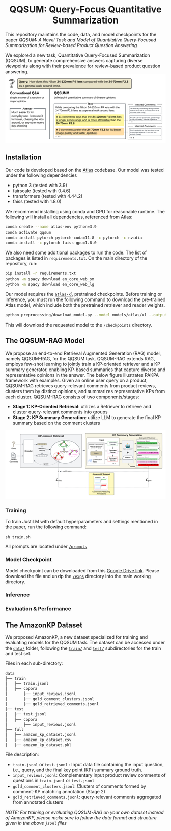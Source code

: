 <div align="center">

# QQSUM: Query-Focus Quantitative Summarization

</div>

This repository maintains the code, data, and model checkpoints for the paper *QQSUM: A Novel Task and Model of Quantitative Query-Focused Summarization for Review-based Product Question Answering*

We explored a new task, Quantitative Query-Focused Summarization (QQSUM), to generate comprehensive answers capturing diverse viewpoints along with their prevalence for review-based product question answering.
![QQSUM_Task](diagram/QQSUM_Task.png)


[//]: # (# Code to release soon.)

## Installation
Our code is developed based on the [Atlas](https://github.com/facebookresearch/atlas) codebase.
Our model was tested under the following dependencies
- python 3 (tested with 3.9)
- fairscale (tested with 0.4.6)
- transformers (tested with 4.44.2)
- faiss (tested with 1.8.0)

We recommend installing using conda and GPU for reasonable runtime. The following will install all dependencies, referenced from Atlas:
```bash
conda create --name atlas-env python=3.9
conda activate qqsum
conda install pytorch pytorch-cuda=11.8 -c pytorch -c nvidia
conda install -c pytorch faiss-gpu=1.8.0
```

[//]: # (It is recommended to set up the environment and install required libraries using conda. )
[//]: # (It is also recommended that the machine should have GPUs to perform inference at a reasonable time.  )
[//]: # (Please  to the Atlas repo for setup instruction.)

[//]: # (### 3. Additional packages)
We also need some additional packages to run the code. The list of packages is listed in ```requirements.txt```. On the main directory of the repository, run:
```bash
pip install -r requirements.txt
python -m spacy download en_core_web_sm
python -m spacy download en_core_web_lg
```

[//]: # (Built upon [Atlas]&#40;https://github.com/facebookresearch/atlas&#41; as the backbone model, )
Our model requires the [```atlas-xl```](https://github.com/facebookresearch/atlas?tab=readme-ov-file#models) pretrained checkpoints.
Before training or inference, you must run the following command to download the pre-trained Atlas model, which include both the pretrained retriever and reader weights. 
```bash
python preprocessing/download_model.py --model models/atlas/xl --output_directory ./checkpoints
```

This will download the requested model to the ```/checkpoints``` directory.

## The QQSUM-RAG Model
We propose an end-to-end Retrieval Augmented Generation (RAG) model, namely QQSUM-RAG, for the QQSUM task.
QQSUM-RAG extends RAG, employs few-shot learning to jointly train a KP-oriented retriever and a KP summary generator, enabling KP-based summaries that capture diverse and representative opinions in the answer.
The below figure illustrates PAKPA framework with examples.
Given an online user query on a product, QQSUM-RAG retrieves query-relevant comments from product reviews, clusters them by distinct opinions, and summarizes representative KPs from each cluster.
QQSUM-RAG consists of two components/stages: 
- **Stage 1: KP-Oriented Retrieval**: utilizes a Retriever to retrieve and cluster query-relevant comments into groups
- **Stage 2: KP Summary Generation**: utilize  LLM to generate the final KP summary based on the comment clusters

![QQSUM_Task](diagram/QQSUM_RAG_Model.png)

### Training
To train JustiLM with default hyperparameters and settings mentioned in the paper, run the following command:
```
sh train.sh
```

All prompts are located under [```/prompts```](/prompts)

### Model Checkpoint
Model checkpoint can be downloaded from this [Google Drive link](https://drive.google.com/file/d/1M6JY0Cs3EG6N34S6mWAMpK3wX6TVF4UX/view?usp=sharing).
Please download the file and unzip the [```/exps```](./exps) directory into the main working directory.

### Inference

### Evaluation & Performance

[//]: # (## QQSUM: Task Introduction)

## The AmazonKP Dataset
We proposed AmazonKP, a new dataset specialized for training and evaluating models for the QQSUM task.
The dataset can be accessed under the [```data/```](/data) folder, 
following the [```train/```](/data/train) and [```test/```](/data/test) subdirectories for the train and test set.

Files in each sub-directory:
```
data
├── train
│   ├── train.jsonl
│   ├── copora
│       ├── input_reviews.jsonl
│       ├── gold_comment_clusters.jsonl
│       ├── gold_retrieved_comments.jsonl
├── test
│   ├── test.jsonl
│   ├── copora
│       ├── input_reviews.jsonl
├── full
│   ├── amazon_kp_dataset.jsonl
│   ├── amazon_kp_dataset.csv
│   ├── amazon_kp_dataset.pkl
```

File description:
* ```train.jsonl``` or ```test.jsonl``` : Input data file containing the input question, i.e., query, and the final key point (KP) summary ground truth. 
* ```input_reviews.jsonl```: Complementary input product review comments of questions in  ```train.jsonl``` or ```test.jsonl```
* ```gold_comment_clusters.jsonl```: Clusters of comments formed by comment-KP matching annotation (Stage 2)
* ```gold_retrieved_comments.jsonl```: query-relevant comments aggregated from annotated clusters

*NOTE: For training or evaluating QQSUM-RAG on your own dataset instead of AmazonKP, please make sure to follow the data format and structure given in the above `jsonl` files*

